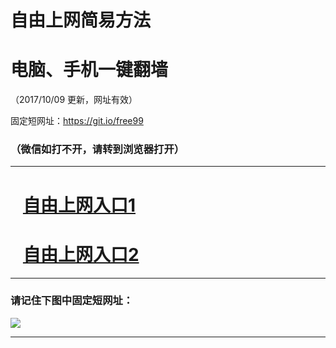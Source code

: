 ﻿# 自由上网简易方法

# 电脑、手机一键翻墙

（2017/10/09 更新，网址有效）

固定短网址：https://git.io/free99

### （微信如打不开，请转到浏览器打开）


***





# &nbsp;&nbsp; <a href="http://ft3093732156.fwq-tz-1001.info/fwqtz01.html?t=100900111175 " target="_blank">自由上网入口1</a>
# &nbsp;&nbsp; <a href="http://ft496921238.fwq-tz-1002.info/fwqtz02.html?t=100900110119 " target="_blank">自由上网入口2</a>
***

### 请记住下图中固定短网址：

<img src="https://s3-us-west-2.amazonaws.com/fwq-1001/yjfq-20170905okok.png" /> 


***

